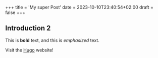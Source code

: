 +++
title = 'My super Post'
date = 2023-10-10T23:40:54+02:00
draft = false
+++

## Introduction 2

This is **bold** text, and this is *emphasized* text.

Visit the [Hugo](https://gohugo.io) website!
